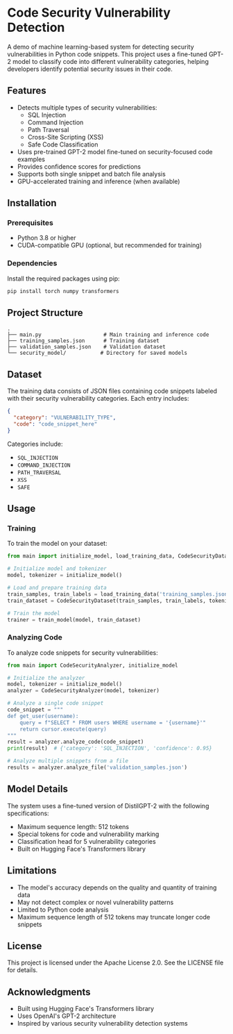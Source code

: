 # Code Security Vulnerability Detection

A demo of machine learning-based system for detecting security vulnerabilities in Python code snippets. This project uses a fine-tuned GPT-2 model to classify code into different vulnerability categories, helping developers identify potential security issues in their code.

## Features

- Detects multiple types of security vulnerabilities:
  - SQL Injection
  - Command Injection
  - Path Traversal
  - Cross-Site Scripting (XSS)
  - Safe Code Classification
- Uses pre-trained GPT-2 model fine-tuned on security-focused code examples
- Provides confidence scores for predictions
- Supports both single snippet and batch file analysis
- GPU-accelerated training and inference (when available)

## Installation

### Prerequisites

- Python 3.8 or higher
- CUDA-compatible GPU (optional, but recommended for training)

### Dependencies

Install the required packages using pip:

```bash
pip install torch numpy transformers
```

## Project Structure

```
.
├── main.py                    # Main training and inference code
├── training_samples.json      # Training dataset
├── validation_samples.json    # Validation dataset
└── security_model/           # Directory for saved models
```

## Dataset

The training data consists of JSON files containing code snippets labeled with their security vulnerability categories. Each entry includes:

```json
{
  "category": "VULNERABILITY_TYPE",
  "code": "code_snippet_here"
}
```

Categories include:
- `SQL_INJECTION`
- `COMMAND_INJECTION`
- `PATH_TRAVERSAL`
- `XSS`
- `SAFE`

## Usage

### Training

To train the model on your dataset:

```python
from main import initialize_model, load_training_data, CodeSecurityDataset, train_model

# Initialize model and tokenizer
model, tokenizer = initialize_model()

# Load and prepare training data
train_samples, train_labels = load_training_data('training_samples.json')
train_dataset = CodeSecurityDataset(train_samples, train_labels, tokenizer)

# Train the model
trainer = train_model(model, train_dataset)
```

### Analyzing Code

To analyze code snippets for security vulnerabilities:

```python
from main import CodeSecurityAnalyzer, initialize_model

# Initialize the analyzer
model, tokenizer = initialize_model()
analyzer = CodeSecurityAnalyzer(model, tokenizer)

# Analyze a single code snippet
code_snippet = """
def get_user(username):
    query = f"SELECT * FROM users WHERE username = '{username}'"
    return cursor.execute(query)
"""
result = analyzer.analyze_code(code_snippet)
print(result)  # {'category': 'SQL_INJECTION', 'confidence': 0.95}

# Analyze multiple snippets from a file
results = analyzer.analyze_file('validation_samples.json')
```

## Model Details

The system uses a fine-tuned version of DistilGPT-2 with the following specifications:
- Maximum sequence length: 512 tokens
- Special tokens for code and vulnerability marking
- Classification head for 5 vulnerability categories
- Built on Hugging Face's Transformers library

## Limitations

- The model's accuracy depends on the quality and quantity of training data
- May not detect complex or novel vulnerability patterns
- Limited to Python code analysis
- Maximum sequence length of 512 tokens may truncate longer code snippets

## License

This project is licensed under the Apache License 2.0. See the LICENSE file for details.

## Acknowledgments

- Built using Hugging Face's Transformers library
- Uses OpenAI's GPT-2 architecture
- Inspired by various security vulnerability detection systems
